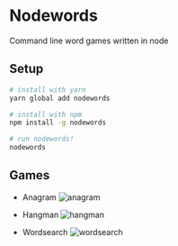 # Nodewords

Command line word games written in node

## Setup
```bash
# install with yarn
yarn global add nodewords

# install with npm
npm install -g nodewords

# run nodewords!
nodewords
```

## Games

* Anagram
  ![anagram](https://chinchiheather.github.io/nodewords/img/anagram-example.png)

* Hangman
  ![hangman](https://chinchiheather.github.io/nodewords/img/hangman-example.png)

* Wordsearch
  ![wordsearch](https://chinchiheather.github.io/nodewords/img/wordsearch-example.png)
